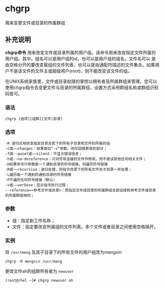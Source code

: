 #  chgrp

用来变更文件或目录的所属群组

##  补充说明

**chgrp命令** 用来改变文件或目录所属的用户组。该命令用来改变指定文件所属的用户组。其中，组名可以是用户组的id，也可以是用户组的组名。文件名可以
是由空格分开的要改变属组的文件列表，也可以是由通配符描述的文件集合。如果用户不是该文件的文件主或超级用户(root)，则不能改变该文件的组。

在UNIX系统家族里，文件或目录权限的掌控以拥有者及所属群组来管理。您可以使用chgrp指令去变更文件与目录的所属群组，设置方式采用群组名称或群组识别码皆可。

###  语法

    
    
    chgrp [选项][组群][文件|目录]
    

###  选项

    
    
    -R 递归式地改变指定目录及其下的所有子目录和文件的所属的组
    -c或——changes：效果类似“-v”参数，但仅回报更改的部分；
    -f或--quiet或——silent：不显示错误信息；
    -h或--no-dereference：只对符号连接的文件作修改，而不是该其他任何相关文件；
    -H如果命令行参数是一个通到目录的符号链接，则遍历符号链接
    -R或——recursive：递归处理，将指令目录下的所有文件及子目录一并处理；
    -L遍历每一个遇到的通到目录的符号链接
    -P不遍历任何符号链接（默认）
    -v或——verbose：显示指令执行过程；
    --reference=<参考文件或目录>：把指定文件或目录的所属群组全部设成和参考文件或目录的所属群组相同；
    

###  参数

  * 组：指定新工作名称； 
  * 文件：指定要改变所属组的文件列表。多个文件或者目录之间使用空格隔开。 

###  实例

将 ` /usr/meng ` 及其子目录下的所有文件的用户组改为mengxin

    
    
    chgrp -R mengxin /usr/meng
    

更改文件ah的组群所有者为 ` newuser `

    
    
    [root@rhel ~]# chgrp newuser ah
    

